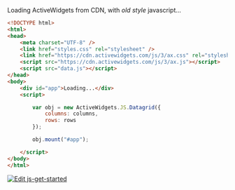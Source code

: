 
Loading ActiveWidgets from CDN, with _old style_ javascript...

```html
<!DOCTYPE html>
<html>
<head>
    <meta charset="UTF-8" />
    <link href="styles.css" rel="stylesheet" />
    <link href="https://cdn.activewidgets.com/js/3/ax.css" rel="stylesheet" />
    <script src="https://cdn.activewidgets.com/js/3/ax.js"></script>
    <script src="data.js"></script>
</head>
<body>
    <div id="app">Loading...</div>
    <script>

        var obj = new ActiveWidgets.JS.Datagrid({
            columns: columns,
            rows: rows
        });

        obj.mount("#app");

    </script>
</body>
</html>
```

[![Edit js-get-started](https://codesandbox.io/static/img/play-codesandbox.svg)](https://codesandbox.io/s/github/activewidgets/js/tree/master/examples/cdn-es5)
